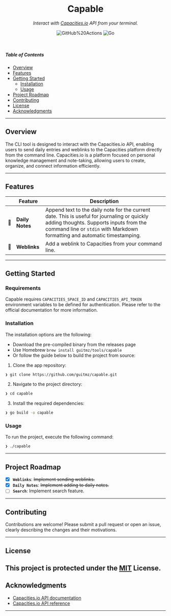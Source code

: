 <p align="center">
    <h1 align="center">Capable</h1>
</p>
<p align="center">
    <em>Interact with <a href="https://capacities.io/">Capacities.io</a> API from your terminal.</em>
</p>
<p align="center">
	<img src="https://img.shields.io/badge/GitHub%20Actions-2088FF.svg?style=default&logo=GitHub-Actions&logoColor=white" alt="GitHub%20Actions">
	<img src="https://img.shields.io/badge/Go-00ADD8.svg?style=default&logo=Go&logoColor=white" alt="Go">
</p>
<br>

#####  Table of Contents

- [ Overview](#-overview)
- [ Features](#-features)
- [ Getting Started](#-getting-started)
    - [ Installation](#-installation)
    - [ Usage](#-usage)
- [ Project Roadmap](#-project-roadmap)
- [ Contributing](#-contributing)
- [ License](#-license)
- [ Acknowledgments](#-acknowledgments)

---

##  Overview

The CLI tool is designed to interact with the Capacities.io API, enabling users to send daily entries and weblinks to the Capacities platform directly from the command line. Capacities.io is a platform focused on personal knowledge management and note-taking, allowing users to create, organize, and connect information efficiently.

---

##  Features

|    |   Feature         | Description |
|----|-------------------|---------------------------------------------------------------|
| 📝 | **Daily Notes**  | Append text to the daily note for the current date. This is useful for journaling or quickly adding thoughts. Supports inputs from the command line or `stdin` with Markdown formatting and automatic timestamping. |
| 🔗 | **Weblinks**  | Add a weblink to Capacities from your command line. |

---

##  Getting Started

### Requirements

Capable requires `CAPACITIES_SPACE_ID` and `CAPACITIES_API_TOKEN` environment variables to be defined for authentication. Please refer to the official documentation for more information.

###  Installation

The installation options are the following:

- Download the pre-compiled binary from the releases page
- Use Homebrew `brew install guitmz/tools/capable`
- Or follow the guide below to build the project from source:

1. Clone the app repository:
```sh
❯ git clone https://github.com/guitmz/capable.git
```

2. Navigate to the project directory:
```sh
❯ cd capable
```

3. Install the required dependencies:
```sh
❯ go build -o capable
```

###  Usage

To run the project, execute the following command:

```sh
❯ ./capable
```

---

##  Project Roadmap

- [X] **`Weblinks`**: <strike>Implement sending weblinks.</strike>
- [X] **`Daily Notes`**: <strike>Implement adding to daily notes.</strike>
- [ ] **`Search`**: Implement search feature.

---

##  Contributing

Contributions are welcome! Please submit a pull request or open an issue, clearly describing the changes and their motivations.

---

##  License

This project is protected under the [MIT](https://choosealicense.com/licenses/mit/) License.
---

##  Acknowledgments

- [Capacities.io API documentation](https://docs.capacities.io/developer/api)
- [Capacities.io API reference](https://api.capacities.io/docs/)

---
